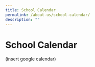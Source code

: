 ```yaml
---
title: School Calendar
permalink: /about-us/school-calendar/
description: ""
---
```

# **School Calendar**

(insert google calendar)